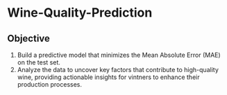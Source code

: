 # Wine-Quality-Prediction

## Objective 

1.	Build a predictive model that minimizes the Mean Absolute Error (MAE) on the test set.
2.	Analyze the data to uncover key factors that contribute to high-quality wine, providing actionable insights for vintners to enhance their production processes.



